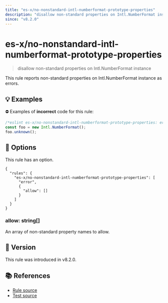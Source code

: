 ```yaml
---
title: "es-x/no-nonstandard-intl-numberformat-prototype-properties"
description: "disallow non-standard properties on Intl.NumberFormat instance"
since: "v8.2.0"
---
```


# es-x/no-nonstandard-intl-numberformat-prototype-properties
> disallow non-standard properties on Intl.NumberFormat instance

This rule reports non-standard properties on Intl.NumberFormat instance as errors.

## 💡 Examples

⛔ Examples of **incorrect** code for this rule:

<eslint-playground type="bad">

```js
/*eslint es-x/no-nonstandard-intl-numberformat-prototype-properties: error */
const foo = new Intl.NumberFormat();
foo.unknown();
```

</eslint-playground>

## 🔧 Options

This rule has an option.

```jsonc
{
  "rules": {
    "es-x/no-nonstandard-intl-numberformat-prototype-properties": [
      "error",
      {
        "allow": []
      }
    ]
  }
}
```

### allow: string[]

An array of non-standard property names to allow.

## 🚀 Version

This rule was introduced in v8.2.0.

## 📚 References

- [Rule source](https://github.com/eslint-community/eslint-plugin-es-x/blob/master/lib/rules/no-nonstandard-intl-numberformat-prototype-properties.js)
- [Test source](https://github.com/eslint-community/eslint-plugin-es-x/blob/master/tests/lib/rules/no-nonstandard-intl-numberformat-prototype-properties.js)
